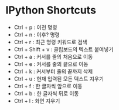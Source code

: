 # IPython Shortcuts

* Ctrl + p : 이전 명령
* Ctrl + n : 이후? 명령
* Ctrl + r : 최근 명령 키워드로 검색
* Ctrl + Shift + v : 클립보드의 텍스트 붙여넣기
* Ctrl + a : 커서를 줄의 처음으로 이동
* Ctrl + e : 커서를 줄의 끝으로 이동
* Ctrl + k : 커서부터 줄의 끝까지 삭제
* Ctrl + u : 현재 입력된 모든 텍스트 지우기
* Ctrl + f : 한 글자씩 앞으로 이동
* Ctrl + b : 한 글자씩 뒤로 이동
* Ctrl + l : 화면 지우기
